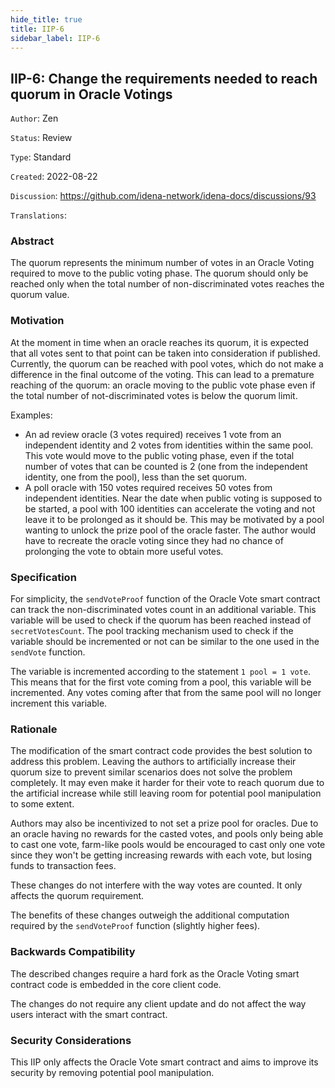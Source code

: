 ```yaml
---
hide_title: true
title: IIP-6
sidebar_label: IIP-6
---
```


## IIP-6: Change the requirements needed to reach quorum in Oracle Votings

`Author`: Zen

`Status`: Review

`Type`: Standard

`Created`: 2022-08-22

`Discussion`: https://github.com/idena-network/idena-docs/discussions/93

`Translations`: 

### Abstract

The quorum represents the minimum number of votes in an Oracle Voting required to move to the public voting phase. The quorum should only be reached only when the total number of non-discriminated votes reaches the quorum value.

### Motivation
  
At the moment in time when an oracle reaches its quorum, it is expected that all votes sent to that point can be taken into consideration if published.    
Currently, the quorum can be reached with pool votes, which do not make a difference in the final outcome of the voting. This can lead to a premature reaching of the quorum: an oracle moving to the public vote phase even if the total number of not-discriminated votes is below the quorum limit. 

Examples:
- An ad review oracle (3 votes required) receives 1 vote from an independent identity and 2 votes from identities within the same pool. This vote would move to the public voting phase, even if the total number of votes that can be counted is 2 (one from the independent identity, one from the pool), less than the set quorum.
- A poll oracle with 150 votes required receives 50 votes from independent identities. Near the date when public voting is supposed to be started, a pool with 100 identities can accelerate the voting and not leave it to be prolonged as it should be. This may be motivated by a pool wanting to unlock the prize pool of the oracle faster. The author would have to recreate the oracle voting since they had no chance of prolonging the vote to obtain more useful votes.

### Specification

For simplicity, the `sendVoteProof` function of the Oracle Vote smart contract can track the non-discriminated votes count in an additional variable. This variable will be used to check if the quorum has been reached instead of `secretVotesCount`. The pool tracking mechanism used to check if the variable should be incremented or not can be similar to the one used in the `sendVote` function.

The variable is incremented according to the statement `1 pool = 1 vote`. This means that for the first vote coming from a pool, this variable will be incremented. Any votes coming after that from the same pool will no longer increment this variable. 

### Rationale

The modification of the smart contract code provides the best solution to address this problem. Leaving the authors to artificially increase their quorum size to prevent similar scenarios does not solve the problem completely. It may even make it harder for their vote to reach quorum due to the artificial increase while still leaving room for potential pool manipulation to some extent.

Authors may also be incentivized to not set a prize pool for oracles. Due to an oracle having no rewards for the casted votes, and pools only being able to cast one vote, farm-like pools would be encouraged to cast only one vote since they won't be getting increasing rewards with each vote, but losing funds to transaction fees.

These changes do not interfere with the way votes are counted. It only affects the quorum requirement.

The benefits of these changes outweigh the additional computation required by the `sendVoteProof` function (slightly higher fees).

### Backwards Compatibility

The described changes require a hard fork as the Oracle Voting smart contract code is embedded in the core client code.

The changes do not require any client update and do not affect the way users interact with the smart contract.

### Security Considerations

This IIP only affects the Oracle Vote smart contract and aims to improve its security by removing potential pool manipulation.
